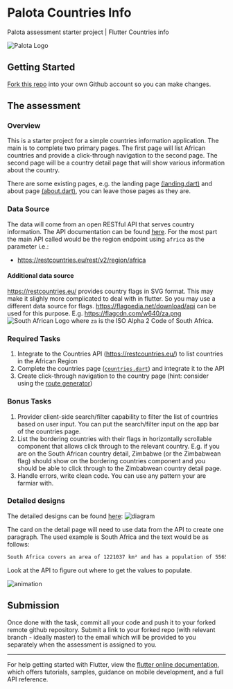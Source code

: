 # Palota Countries Info

Palota assessment starter project | Flutter Countries info

![Palota Logo](https://palota.co.za/assets/images/meta/og-image.png)

## Getting Started

[Fork this repo](https://github.com/PalotaCompany/flutter_countries_assessment/fork) into your own Github account so you can make changes.

## The assessment

### Overview
This is a starter project for a simple countries information application. The main is to complete two primary pages. The first page will list African countries and provide a click-through navigation to the second page. The second page will be a country detail page that will show various information about the country. 

There are some existing pages, e.g. the landing page [(landing.dart)](lib/views/pages/landing.dart) and about page [(about.dart)](lib/views/pages/about.dart), you can leave those pages as they are.

### Data Source
The data will come from an open RESTful API that serves country information. The API documentation can be found [here](https://restcountries.eu/). For the most part the main API called would be the region endpoint using `africa` as the parameter i.e.:
- https://restcountries.eu/rest/v2/region/africa

#### Additional data source
https://restcountries.eu/ provides country flags in SVG format. This may make it slighly more complicated to deal with in flutter. So you may use a different data source for flags. https://flagpedia.net/download/api can be used for this purpose. E.g. https://flagcdn.com/w640/za.png ![South African Logo](https://flagcdn.com/w20/za.png) where `za` is the ISO Alpha 2 Code of South Africa.

### Required Tasks
1. Integrate to the Countries API (https://restcountries.eu/) to list countries in the African Region
2. Complete the countries page ([`countries.dart`](lib/views/pages/countries.dart)) and integrate it to the API
3. Create click-through navigation to the country page (hint: consider using the [route generator](lib/routes.dart))

### Bonus Tasks
1. Provider client-side search/filter capability to filter the list of countries based on user input. You can put the search/filter input on the app bar of the countries page.
2. List the bordering countries with their flags in horizontally scrollable component that allows click through to the relevant country. E.g. if you are on the South African country detail, Zimbabwe (or the Zimbabwean flag) should show on the bordering countries component and you should be able to click through to the Zimbabwean country detail page.
3. Handle errors, write clean code. You can use any pattern your are farmiar with.


### Detailed designs
The detailed designs can be found [here](https://xd.adobe.com/view/6cd9e1d6-fee4-48a9-bd2c-d3a14b844752-398a/): 
![diagram](https://user-images.githubusercontent.com/4819593/100877718-d9087d00-34b1-11eb-9fb5-e80b7c2b4574.png)

The card on the detail page will need to use data from the API to create one paragraph. The used example is South Africa and the text would be as follows:

```txt
South Africa covers an area of 1221037 km² and has a population of 55653654 - the nation has a Gini coefficient of 63.1. A resident of South Africa is called a South African. The main currency accepted as legal tender is the South African rand which is expressed with the symbol 'R'. 
```

Look at the API to figure out where to get the values to populate.

![animation](https://user-images.githubusercontent.com/4819593/100880678-b11b1880-34b5-11eb-88ec-68db6ffcefac.gif)


## Submission
Once done with the task, commit all your code and push it to your forked remote github repository. Submit a link to your forked repo (with relevant branch - ideally master) to the email which will be provided to you separately when the assessment is assigned to you. 

---


For help getting started with Flutter, view the
[flutter online documentation](https://flutter.dev/docs), which offers tutorials,
samples, guidance on mobile development, and a full API reference. 


